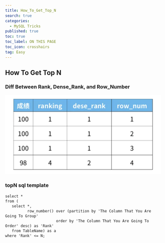 ```yaml
---
title: How_To_Get_Top_N
search: true
categories:
  - MySQL Tricks
published: true
toc: true
toc_label: ON THIS PAGE
toc_icon: crosshairs
tag: Easy
---
```


## How To Get Top N

### Diff Between Rank, Dense_Rank, and Row_Number
![image](/assets/images/Rank_Dense_Rank.png)


### topN sql template
```
select *
from (
   select *, 
          row_number() over (partition by 'The Column That You Are Going To Group'
                       order by 'The Column That You Are Going To Order' desc) as 'Rank'
   from TableName) as a
where 'Rank' <= N;
```
